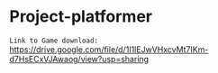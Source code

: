 # Project-platformer

```Link to Game download:```
https://drive.google.com/file/d/1I1lEJwVHxcvMt7IKm-d7HsECxVJAwaog/view?usp=sharing
